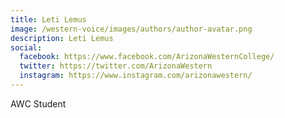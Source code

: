 ```yaml
---
title: Leti Lemus
image: /western-voice/images/authors/author-avatar.png
description: Leti Lemus
social:
  facebook: https://www.facebook.com/ArizonaWesternCollege/
  twitter: https://twitter.com/ArizonaWestern
  instagram: https://www.instagram.com/arizonawestern/
---
```


AWC Student